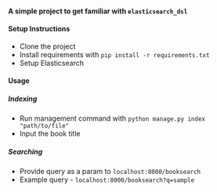 #### A simple project to get familiar with `elasticsearch_dsl`

#### Setup Instructions 

 - Clone the project
 - Install requirements with `pip install -r requirements.txt`
 - Setup Elasticsearch

#### Usage
 ##### Indexing
 - Run management command with `python manage.py index "path/to/file"`
 - Input the book title
 ##### Searching
 - Provide query as a param to `localhost:8000/booksearch`
 - Example query - `localhost:8000/booksearch?q=sample`